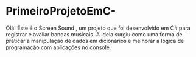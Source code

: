 # PrimeiroProjetoEmC-
Olá! Este é o Screen Sound , um projeto que foi desenvolvido em C# para registrar e avaliar bandas musicais. A ideia surgiu como uma forma de praticar a manipulação de dados em dicionários e melhorar a lógica de programação com aplicações no console.
